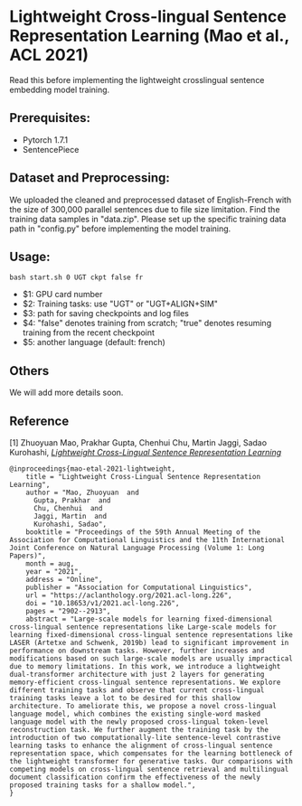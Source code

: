 # Lightweight Cross-lingual Sentence Representation Learning (Mao et al., ACL 2021)
Read this before implementing the lightweight crosslingual sentence embedding model training.

## Prerequisites:
- Pytorch 1.7.1
- SentencePiece

## Dataset and Preprocessing:
We uploaded the cleaned and preprocessed dataset of English-French with the size of 300,000 parallel sentences due to file size limitation.
Find the training data samples in "data.zip".
Please set up the specific training data path in "config.py" before implementing the model training.

## Usage:
```
bash start.sh 0 UGT ckpt false fr
```
- $1: GPU card number
- $2: Training tasks: use "UGT" or "UGT+ALIGN+SIM"
- $3: path for saving checkpoints and log files
- $4: "false" denotes training from scratch; "true" denotes resuming training from the recent checkpoint
- $5: another language (default: french)

## Others
We will add more details soon.

## Reference
[1] Zhuoyuan Mao, Prakhar Gupta, Chenhui Chu, Martin Jaggi, Sadao Kurohashi, [*Lightweight Cross-Lingual Sentence Representation Learning*](https://aclanthology.org/2021.acl-long.226/)

```
@inproceedings{mao-etal-2021-lightweight,
    title = "Lightweight Cross-Lingual Sentence Representation Learning",
    author = "Mao, Zhuoyuan  and
      Gupta, Prakhar  and
      Chu, Chenhui  and
      Jaggi, Martin  and
      Kurohashi, Sadao",
    booktitle = "Proceedings of the 59th Annual Meeting of the Association for Computational Linguistics and the 11th International Joint Conference on Natural Language Processing (Volume 1: Long Papers)",
    month = aug,
    year = "2021",
    address = "Online",
    publisher = "Association for Computational Linguistics",
    url = "https://aclanthology.org/2021.acl-long.226",
    doi = "10.18653/v1/2021.acl-long.226",
    pages = "2902--2913",
    abstract = "Large-scale models for learning fixed-dimensional cross-lingual sentence representations like Large-scale models for learning fixed-dimensional cross-lingual sentence representations like LASER (Artetxe and Schwenk, 2019b) lead to significant improvement in performance on downstream tasks. However, further increases and modifications based on such large-scale models are usually impractical due to memory limitations. In this work, we introduce a lightweight dual-transformer architecture with just 2 layers for generating memory-efficient cross-lingual sentence representations. We explore different training tasks and observe that current cross-lingual training tasks leave a lot to be desired for this shallow architecture. To ameliorate this, we propose a novel cross-lingual language model, which combines the existing single-word masked language model with the newly proposed cross-lingual token-level reconstruction task. We further augment the training task by the introduction of two computationally-lite sentence-level contrastive learning tasks to enhance the alignment of cross-lingual sentence representation space, which compensates for the learning bottleneck of the lightweight transformer for generative tasks. Our comparisons with competing models on cross-lingual sentence retrieval and multilingual document classification confirm the effectiveness of the newly proposed training tasks for a shallow model.",
}
```
